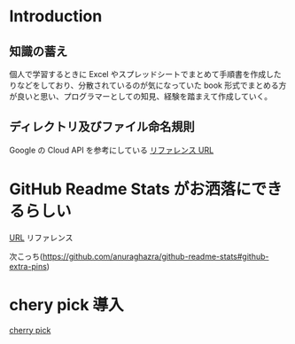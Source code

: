 # Introduction

## 知識の蓄え

個人で学習するときに Excel やスプレッドシートでまとめて手順書を作成したりなどをしており、分散されているのが気になっていた
book 形式でまとめる方が良いと思い、プログラマーとしての知見、経験を踏まえて作成していく。

## ディレクトリ及びファイル命名規則

Google の Cloud API を参考にしている
[リファレンス URL](https://cloud.google.com/apis/design/naming_convention?hl=ja)

# GitHub Readme Stats がお洒落にできるらしい

[URL](https://qiita.com/zizi4n5/items/f8076cb25bbf64a9bc1c)
リファレンス

次こっち(https://github.com/anuraghazra/github-readme-stats#github-extra-pins)

# chery pick 導入

[cherry pick](https://rfs.jp/server/git/gite-lab/git-cherry-pick.html)
